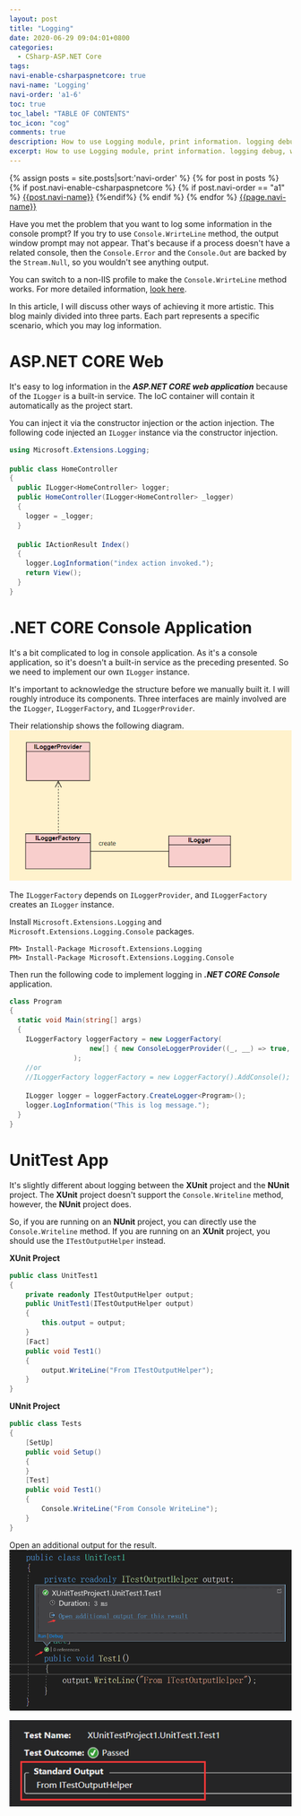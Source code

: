 ```yaml
---
layout: post
title: "Logging"
date: 2020-06-29 09:04:01+0800
categories:
  - CSharp-ASP.NET Core
tags:
navi-enable-csharpaspnetcore: true
navi-name: 'Logging'
navi-order: 'a1-6'
toc: true
toc_label: "TABLE OF CONTENTS"
toc_icon: "cog"
comments: true
description: How to use Logging module, print information. logging debug, warning, information.
excerpt: How to use Logging module, print information. logging debug, warning, information.
---
```

<!--navigation bar-->
<div class='navi-link-container'>
  {% assign posts = site.posts|sort:'navi-order' %}
  {% for post in posts %}
    {% if post.navi-enable-csharpaspnetcore %}
        {% if post.navi-order == "a1" %}
            <a href="{{ site.baseurl }}{{ post.url }}" class='navi-link'>{{post.navi-name}}</a>
        {%endif%}
    {% endif %}
  {% endfor %}
<a class='navi-link' href="">{{page.navi-name}}</a>
</div>
<!--navigation bar-->

Have you met the problem that you want to log some information in the console prompt? If you try to use `Console.WrirteLine` method, the output window prompt may not appear. That's because if a process doesn't have a related console, then the `Console.Error` and the `Console.Out` are backed by the `Stream.Null`, so you wouldn't see anything output.

You can switch to a non-IIS profile to make the `Console.WrirteLine` method works. For more detailed information, [look here][1].


In this article, I will discuss other ways of achieving it more artistic. This blog mainly divided into three parts. Each part represents a specific scenario, which you may log information.

# ASP.NET CORE Web
It's easy to log information in the ***ASP.NET CORE web application*** because of the `ILogger` is a built-in service. The IoC container will contain it automatically as the project start.

You can inject it via the constructor injection or the action injection. The following code injected an `ILogger` instance via the constructor injection.
```c#
using Microsoft.Extensions.Logging;

public class HomeController
{
  public ILogger<HomeController> logger;
  public HomeController(ILogger<HomeController> _logger)
  {
    logger = _logger;
  }

  public IActionResult Index()
  {
    logger.LogInformation("index action invoked.");
    return View();
  }
}
```

# .NET CORE Console Application

It's a bit complicated to log in console application. As it's a console application, so it's doesn't a built-in service as the preceding presented. So we need to implement our own `ILogger` instance.

It's important to acknowledge the structure before we manually built it. I will roughly introduce its components. Three interfaces are mainly involved are the `ILogger`, `ILoggerFactory`, and `ILoggerProvider`.

Their relationship shows the following diagram.
![Alt][2]

The `ILoggerFactory` depends on `ILoggerProvider`, and `ILoggerFactory` creates an `ILogger` instance.

Install `Microsoft.Extensions.Logging` and `Microsoft.Extensions.Logging.Console` packages.
```
PM> Install-Package Microsoft.Extensions.Logging
PM> Install-Package Microsoft.Extensions.Logging.Console
```

Then run the following code to implement logging in ***.NET CORE Console*** application.
```c#
class Program
{
  static void Main(string[] args)
  {
    ILoggerFactory loggerFactory = new LoggerFactory(
                    new[] { new ConsoleLoggerProvider((_, __) => true, true) }
                );
    //or
    //ILoggerFactory loggerFactory = new LoggerFactory().AddConsole();
    
    ILogger logger = loggerFactory.CreateLogger<Program>();
    logger.LogInformation("This is log message.");
  }
}
```

# UnitTest App

It's slightly different about logging between the **XUnit** project and the **NUnit** project. The **XUnit** project doesn't support the `Console.Writeline` method, however, the **NUnit** project does. 

So, if you are running on an **NUnit** project, you can directly use the `Console.Writeline` method. If you are running on an **XUnit** project, you should use the `ITestOutputHelper` instead.

**XUnit Project**
```c#
public class UnitTest1
{
    private readonly ITestOutputHelper output;
    public UnitTest1(ITestOutputHelper output) 
    {
        this.output = output;
    }
    [Fact]
    public void Test1()
    {
        output.WriteLine("From ITestOutputHelper");
    }
}
```

**UNnit Project**

```c#
public class Tests
{
    [SetUp]
    public void Setup()
    {
    }
    [Test]
    public void Test1()
    {
        Console.WriteLine("From Console WriteLine");
    }
}
```

Open an additional output for the result.
![Alt][3]

![Alt][4]


[1]: https://stackoverflow.com/questions/9614218/how-to-use-console-writeline-in-asp-net-c-during-debug/9614249
[2]: /public/img/2020-06-29-Logging-a.png
[3]: /public/img/2020-06-29-Logging-b.png
[4]: /public/img/2020-06-29-Logging-c.png
